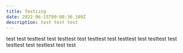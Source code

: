 ```yaml
---
title: Testiing
date: 2022-06-15T09:08:36.109Z
description: test test test
---
```

test test testtest test testtest test testtest test testtest test testtest test testtest test testtest test test